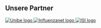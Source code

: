 <div class="row">
  <div class="col-12 d-flex justify-content-center">
    <h2>Unsere Partner</h2>
  </div>
</div>
<div class="row mb-2">
  <a
    class="col-md d-flex justify-content-center"
    href="https://www.ispm.unibe.ch/"
    target="_blank"
  >
    <img
      class="img-fluid"
      style="max-height: 120px;"
      src="assets/images/logo_unibern.png"
      alt="Unibe logo"
      title="Unibe"
    />
  </a>
  <a
    class="col-md d-flex justify-content-center"
    href="http://influenzanet.info"
    target="_blank"
  >
    <img
      class="img-fluid"
      style="max-height: 120px;"
      src="assets/images/influenzanet.png"
      alt="Influenzanet logo"
      title="Influenzanet"
    />
  </a>
  <a
    class="col-md d-flex justify-content-center"
    href="https://isi.it/en/home"
    target="_blank"
  >
    <img
      class="img-fluid"
      style="max-height: 120px;"
      src="assets/images/isi.jpg"
      alt="ISI logo"
      title="ISI"
    />
  </a>
</div>
